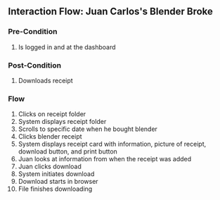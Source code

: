 ## Interaction Flow: Juan Carlos's Blender Broke

### Pre-Condition
1. Is logged in and at the dashboard

### Post-Condition
1. Downloads receipt

### Flow
1. Clicks on receipt folder
2. System displays receipt folder
3. Scrolls to specific date when he bought blender
4. Clicks blender receipt
5. System displays receipt card with information, picture of receipt, download button, and print button
6. Juan looks at information from when the receipt was added
7. Juan clicks download
8. System initiates download
9. Download starts in browser
10. File finishes downloading